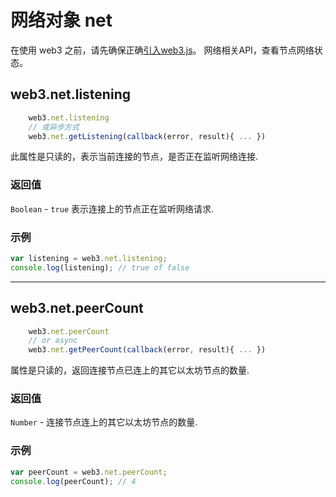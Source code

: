 # 网络对象 net

在使用 web3 之前，请先确保正确[引入web3.js](index.html#import-web3)。
网络相关API，查看节点网络状态。

## web3.net.listening

```js
    web3.net.listening
    // 或异步方式
    web3.net.getListening(callback(error, result){ ... })
```

此属性是只读的，表示当前连接的节点，是否正在监听网络连接.

### 返回值

`Boolean` - `true` 表示连接上的节点正在监听网络请求.

### 示例

```js
var listening = web3.net.listening;
console.log(listening); // true of false
```

***

## web3.net.peerCount

```js
    web3.net.peerCount
    // or async
    web3.net.getPeerCount(callback(error, result){ ... })
```

属性是只读的，返回连接节点已连上的其它以太坊节点的数量.

### 返回值

`Number` - 连接节点连上的其它以太坊节点的数量.

### 示例

```js
var peerCount = web3.net.peerCount;
console.log(peerCount); // 4
```
